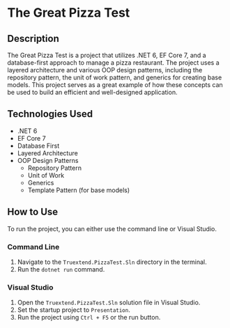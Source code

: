 # The Great Pizza Test

## Description

The Great Pizza Test is a project that utilizes .NET 6, EF Core 7, and a database-first approach to manage a pizza restaurant. The project uses a layered architecture and various OOP design patterns, including the repository pattern, the unit of work pattern, and generics for creating base models. This project serves as a great example of how these concepts can be used to build an efficient and well-designed application.

## Technologies Used

- .NET 6
- EF Core 7
- Database First
- Layered Architecture
- OOP Design Patterns
  - Repository Pattern
  - Unit of Work
  - Generics
  - Template Pattern (for base models)

## How to Use

To run the project, you can either use the command line or Visual Studio.

### Command Line

1. Navigate to the `Truextend.PizzaTest.Sln` directory in the terminal.
2. Run the `dotnet run` command.

### Visual Studio

1. Open the `Truextend.PizzaTest.Sln` solution file in Visual Studio.
2. Set the startup project to `Presentation`.
3. Run the project using `Ctrl + F5` or the run button.